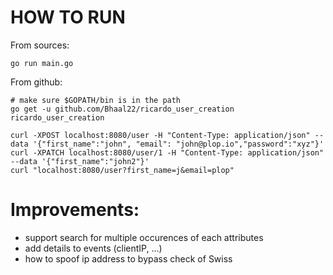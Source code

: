 # HOW TO RUN

From sources:

```
go run main.go
```

From github:

```
# make sure $GOPATH/bin is in the path
go get -u github.com/Bhaal22/ricardo_user_creation
ricardo_user_creation
```


```
curl -XPOST localhost:8080/user -H "Content-Type: application/json" --data '{"first_name":"john", "email": "john@plop.io","password":"xyz"}'
curl -XPATCH localhost:8080/user/1 -H "Content-Type: application/json" --data '{"first_name":"john2"}'
curl "localhost:8080/user?first_name=j&email=plop"
```

# Improvements:
  * support search for multiple occurences of each attributes
  * add details to events (clientIP, ...)
  * how to spoof ip address to bypass check of Swiss
